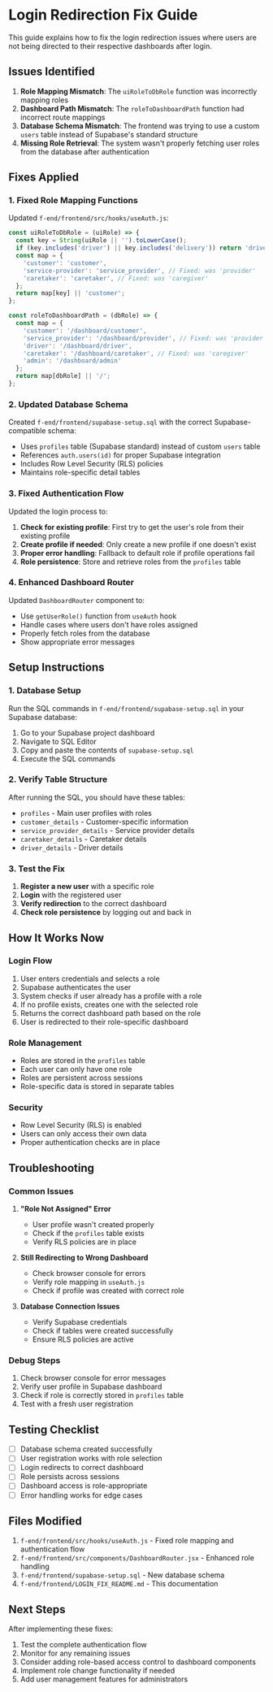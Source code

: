 # Login Redirection Fix Guide

This guide explains how to fix the login redirection issues where users are not being directed to their respective dashboards after login.

## Issues Identified

1. **Role Mapping Mismatch**: The `uiRoleToDbRole` function was incorrectly mapping roles
2. **Dashboard Path Mismatch**: The `roleToDashboardPath` function had incorrect route mappings
3. **Database Schema Mismatch**: The frontend was trying to use a custom `users` table instead of Supabase's standard structure
4. **Missing Role Retrieval**: The system wasn't properly fetching user roles from the database after authentication

## Fixes Applied

### 1. Fixed Role Mapping Functions

Updated `f-end/frontend/src/hooks/useAuth.js`:

```javascript
const uiRoleToDbRole = (uiRole) => {
  const key = String(uiRole || '').toLowerCase();
  if (key.includes('driver') || key.includes('delivery')) return 'driver';
  const map = {
    'customer': 'customer',
    'service-provider': 'service_provider', // Fixed: was 'provider'
    'caretaker': 'caretaker', // Fixed: was 'caregiver'
  };
  return map[key] || 'customer';
};

const roleToDashboardPath = (dbRole) => {
  const map = {
    'customer': '/dashboard/customer',
    'service_provider': '/dashboard/provider', // Fixed: was 'provider'
    'driver': '/dashboard/driver',
    'caretaker': '/dashboard/caretaker', // Fixed: was 'caregiver'
    'admin': '/dashboard/admin'
  };
  return map[dbRole] || '/';
};
```

### 2. Updated Database Schema

Created `f-end/frontend/supabase-setup.sql` with the correct Supabase-compatible schema:

- Uses `profiles` table (Supabase standard) instead of custom `users` table
- References `auth.users(id)` for proper Supabase integration
- Includes Row Level Security (RLS) policies
- Maintains role-specific detail tables

### 3. Fixed Authentication Flow

Updated the login process to:

1. **Check for existing profile**: First try to get the user's role from their existing profile
2. **Create profile if needed**: Only create a new profile if one doesn't exist
3. **Proper error handling**: Fallback to default role if profile operations fail
4. **Role persistence**: Store and retrieve roles from the `profiles` table

### 4. Enhanced Dashboard Router

Updated `DashboardRouter` component to:

- Use `getUserRole()` function from `useAuth` hook
- Handle cases where users don't have roles assigned
- Properly fetch roles from the database
- Show appropriate error messages

## Setup Instructions

### 1. Database Setup

Run the SQL commands in `f-end/frontend/supabase-setup.sql` in your Supabase database:

1. Go to your Supabase project dashboard
2. Navigate to SQL Editor
3. Copy and paste the contents of `supabase-setup.sql`
4. Execute the SQL commands

### 2. Verify Table Structure

After running the SQL, you should have these tables:

- `profiles` - Main user profiles with roles
- `customer_details` - Customer-specific information
- `service_provider_details` - Service provider details
- `caretaker_details` - Caretaker details
- `driver_details` - Driver details

### 3. Test the Fix

1. **Register a new user** with a specific role
2. **Login** with the registered user
3. **Verify redirection** to the correct dashboard
4. **Check role persistence** by logging out and back in

## How It Works Now

### Login Flow

1. User enters credentials and selects a role
2. Supabase authenticates the user
3. System checks if user already has a profile with a role
4. If no profile exists, creates one with the selected role
5. Returns the correct dashboard path based on the role
6. User is redirected to their role-specific dashboard

### Role Management

- Roles are stored in the `profiles` table
- Each user can only have one role
- Roles are persistent across sessions
- Role-specific data is stored in separate tables

### Security

- Row Level Security (RLS) is enabled
- Users can only access their own data
- Proper authentication checks are in place

## Troubleshooting

### Common Issues

1. **"Role Not Assigned" Error**
   - User profile wasn't created properly
   - Check if the `profiles` table exists
   - Verify RLS policies are in place

2. **Still Redirecting to Wrong Dashboard**
   - Check browser console for errors
   - Verify role mapping in `useAuth.js`
   - Check if profile was created with correct role

3. **Database Connection Issues**
   - Verify Supabase credentials
   - Check if tables were created successfully
   - Ensure RLS policies are active

### Debug Steps

1. Check browser console for error messages
2. Verify user profile in Supabase dashboard
3. Check if role is correctly stored in `profiles` table
4. Test with a fresh user registration

## Testing Checklist

- [ ] Database schema created successfully
- [ ] User registration works with role selection
- [ ] Login redirects to correct dashboard
- [ ] Role persists across sessions
- [ ] Dashboard access is role-appropriate
- [ ] Error handling works for edge cases

## Files Modified

1. `f-end/frontend/src/hooks/useAuth.js` - Fixed role mapping and authentication flow
2. `f-end/frontend/src/components/DashboardRouter.jsx` - Enhanced role handling
3. `f-end/frontend/supabase-setup.sql` - New database schema
4. `f-end/frontend/LOGIN_FIX_README.md` - This documentation

## Next Steps

After implementing these fixes:

1. Test the complete authentication flow
2. Monitor for any remaining issues
3. Consider adding role-based access control to dashboard components
4. Implement role change functionality if needed
5. Add user management features for administrators
